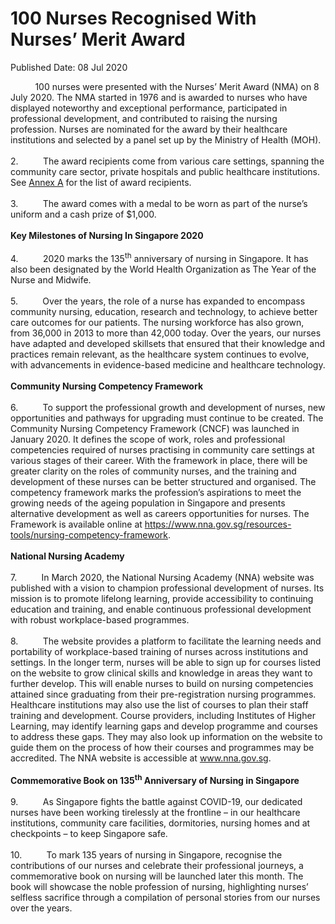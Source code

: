 <html>
    <meta http-equiv="Content-Type" content="text/html; charset=utf-8"/>
    <meta charset="utf-8"/>
    <title>100 Nurses Recognised With Nurses’ Merit Award</title>
    <body><h1>100 Nurses Recognised With Nurses’ Merit Award</h1>
    <p>Published Date: 08 Jul 2020</p> <p>&nbsp; &nbsp; &nbsp; &nbsp; &nbsp;&nbsp;100 nurses were presented with the Nurses’ Merit Award (NMA) on 8 July 2020. The NMA started in 1976 and is awarded to nurses who have displayed noteworthy and exceptional performance, participated in professional development, and contributed to raising the nursing profession. Nurses are nominated for the award by their healthcare institutions and selected by a panel set up by the Ministry of Health (MOH).<br><br>2.&nbsp; &nbsp; &nbsp; &nbsp; &nbsp; The award recipients come from various care settings, spanning the community care sector, private hospitals and public healthcare institutions. See <u><a href="/docs/librariesprovider5/pressroom/press-releases/annex-a870824e45fb34da89adbb7e366d333a1.pdf?sfvrsn=8373d25c_0" title="Annex A">Annex A</a></u> for the list of award recipients.<br><br>3.&nbsp; &nbsp; &nbsp; &nbsp; &nbsp;&nbsp;The award comes with a medal to be worn as part of the nurse’s uniform and a cash prize of $1,000.<br><br><strong>Key Milestones of Nursing In Singapore 2020<br><br></strong>4.&nbsp; &nbsp; &nbsp; &nbsp; &nbsp;&nbsp;2020 marks the 135<sup>th</sup> anniversary of nursing in Singapore. It has also been designated by the World Health Organization as The Year of the Nurse and Midwife.<br><br>5.&nbsp; &nbsp; &nbsp; &nbsp; &nbsp;&nbsp;Over the years, the role of a nurse has expanded to encompass community nursing, education, research and technology, to achieve better care outcomes for our patients. The nursing workforce has also grown, from 36,000 in 2013 to more than 42,000 today. Over the years, our nurses have adapted and developed skillsets that ensured that their knowledge and practices remain relevant, as the healthcare system continues to evolve, with advancements in evidence-based medicine and healthcare technology.<br><br><strong>Community Nursing Competency Framework<br><br></strong>6.&nbsp; &nbsp; &nbsp; &nbsp; &nbsp;&nbsp;To support the professional growth and development of nurses, new opportunities and pathways for upgrading must continue to be created. The Community Nursing Competency Framework (CNCF) was launched in January 2020. It defines the scope of work, roles and professional competencies required of nurses practising in community care settings at various stages of their career. With the framework in place, there will be greater clarity on the roles of community nurses, and the training and development of these nurses can be better structured and organised. The competency framework marks the profession’s aspirations to meet the growing needs of the ageing population in Singapore and presents alternative development as well as careers opportunities for nurses. The Framework is available online at <a href="https://www.nna.gov.sg/resources-tools/nursing-competency-framework">https://www.nna.gov.sg/resources-tools/nursing-competency-framework</a>.<br><br><strong>National Nursing Academy<br><br></strong>7.&nbsp; &nbsp; &nbsp; &nbsp; &nbsp;&nbsp;In March 2020, the National Nursing Academy (NNA) website was published with a vision to champion professional development of nurses. Its mission is to promote lifelong learning, provide accessibility to continuing education and training, and enable continuous professional development with robust workplace-based programmes.<br><br>8.&nbsp; &nbsp; &nbsp; &nbsp; &nbsp;&nbsp;The website provides a platform to facilitate the learning needs and portability of workplace-based training of nurses across institutions and settings. In the longer term, nurses will be able to sign up for courses listed on the website to grow clinical skills and knowledge in areas they want to further develop. This will enable nurses to build on nursing competencies attained since graduating from their pre-registration nursing programmes. Healthcare institutions may also use the list of courses to plan their staff training and development. Course providers, including Institutes of Higher Learning, may identify learning gaps and develop programme and courses to address these gaps. They may also look up information on the website to guide them on the process of how their courses and programmes may be accredited. The NNA website is accessible at <a href="http://www.nna.gov.sg/">www.nna.gov.sg</a>.<br><br><strong>Commemorative Book on 135<sup>th</sup> Anniversary of Nursing in Singapore<br><br></strong>9.&nbsp; &nbsp; &nbsp; &nbsp; &nbsp;&nbsp;As Singapore fights the battle against COVID-19, our dedicated nurses have been working tirelessly at the frontline – in our healthcare institutions, community care facilities, dormitories, nursing homes and at checkpoints – to keep Singapore safe.<br><br>10.&nbsp; &nbsp; &nbsp; &nbsp; &nbsp;&nbsp;To mark 135 years of nursing in Singapore, recognise the contributions of our nurses and celebrate their professional journeys, a commemorative book on nursing will be launched later this month. The book will showcase the noble profession of nursing, highlighting nurses’ selfless sacrifice through a compilation of personal stories from our nurses over the years.</p></body>
</html>